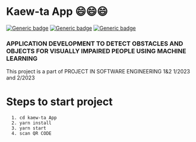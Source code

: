 # Kaew-ta App :smile::smile::smile:

[![Generic badge](https://img.shields.io/badge/React_Native-20232A?style=for-the-badge&logo=react&logoColor=61DAFB)](https://shields.io/) [![Generic badge](https://img.shields.io/badge/Expo-20232A?style=for-the-badge&logo=expo&logoColor=white)](https://shields.io/) [![Generic badge](https://img.shields.io/badge/Tensorflow.js-20232A?style=for-the-badge&logo=tensorflow&logoColor=F38740)](https://shields.io/)

### APPLICATION DEVELOPMENT TO DETECT OBSTACLES AND OBJECTS FOR VISUALLY IMPAIRED PEOPLE USING MACHINE LEARNING
This project is a part of PROJECT IN SOFTWARE ENGINEERING 1&2 1/2023 and 2/2023

# **Steps to start project**

```
  1. cd kaew-ta App
  2. yarn install
  3. yarn start
  4. scan QR CODE
```
